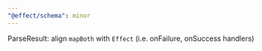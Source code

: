 ```yaml
---
"@effect/schema": minor
---
```


ParseResult: align `mapBoth` with `Effect` (i.e. onFailure, onSuccess handlers)
